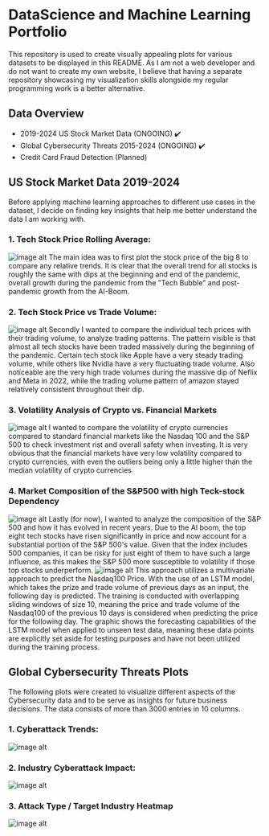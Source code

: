 # DataScience and Machine Learning Portfolio
This repository is used to create visually appealing plots for various datasets to be displayed in this README. As I am not a web developer and do not want to create my own website, I believe that having a separate repository showcasing my visualization skills alongside my regular programming work is a better alternative.

## Data Overview
- 2019-2024 US Stock Market Data (ONGOING) ✔️
- Global Cybersecurity Threats 2015-2024 (ONGOING) ✔️
- Credit Card Fraud Detection (Planned)

## US Stock Market Data 2019-2024
Before applying machine learning approaches to different use cases in the dataset, I decide on finding key insights that help me better understand the data I am working with.
### 1. Tech Stock Price Rolling Average:
![image alt](https://github.com/LewisSchmidtke/DataSciencePortfolio/blob/main/Plots/StockPriceRollingAVG(Tech).png?raw=true)
The main idea was to first plot the stock price of the big 8 to compare any relative trends. It is clear that the overall trend for all stocks is roughly the same with dips at the beginning and end of the pandemic, overall growth during the pandemic from the "Tech Bubble" and post-pandemic growth from the AI-Boom.
### 2. Tech Stock Price vs Trade Volume:
![image alt](https://github.com/LewisSchmidtke/DataSciencePortfolio/blob/main/Plots/Price_vs_Volume_(Tech).png?raw=true)
Secondly I wanted to compare the individual tech prices with their trading volume, to analyze trading patterns. The pattern visible is that almost all tech stocks have been traded massively during the beginning of the pandemic. Certain tech stock like Apple have a very steady trading volume, while others like Nvidia have a very fluctuating trade volume. Also noticeable are the very high trade volumes during the massive dip of Neflix and Meta in 2022, while the trading volume pattern of amazon stayed relatively consistent throughout their dip.
### 3. Volatility Analysis of Crypto vs. Financial Markets
![image alt](https://github.com/LewisSchmidtke/DataSciencePortfolio/blob/main/Plots/Volatility_Tech+Crypto.png?raw=true)
I wanted to compare the volatility of crypto currencies compared to standard financial markets like the Nasdaq 100 and the S&P 500 to check investment rist and overall safety when investing. It is very obvious that the financial markets have very low volatility compared to crypto currencies, with even the outliers being only a little higher than the median volatility of crypto currencies
### 4. Market Composition of the S&P500 with high Teck-stock Dependency
![image alt](https://github.com/LewisSchmidtke/DataScience_ML_Portfolio/blob/main/Plots/S&P500_Market_Composition.png?raw=true)
Lastly (for now), I wanted to analyze the composition of the S&P 500 and how it has evolved in recent years. Due to the AI boom, the top eight tech stocks have risen significantly in price and now account for a substantial portion of the S&P 500's value. Given that the index includes 500 companies, it can be risky for just eight of them to have such a large influence, as this makes the S&P 500 more susceptible to volatility if those top stocks underperform.
![image alt](https://github.com/LewisSchmidtke/DataSciencePortfolio/blob/main/Plots/real_vs_predicted_price_nasdaq100.png?raw=true)
This approach utilizes a multivariate approach to predict the Nasdaq100 Price. With the use of an LSTM model, which takes the prize and trade volume of previous days as an input, the following day is predicted. The training is conducted with overlapping sliding windows of size 10, meaning the price and trade volume of the Nasdaq100 of the previous 10 days is considered when predicting the price for the following day. The graphic shows the forecasting capabilities of the LSTM model when applied to unseen test data, meaning these data points are explicitly set aside for testing purposes and have not been utilized during the training process.


## Global Cybersecurity Threats Plots
The following plots were created to visualize different aspects of the Cybersecurity data and to be serve as insights for future business decisions.
The data consists of more than 3000 entries in 10 columns.
### 1. Cyberattack Trends:
![image alt](https://github.com/LewisSchmidtke/DataSciencePortfolio/blob/main/Plots/Cyberattack_Trends.png?raw=true)
### 2. Industry Cyberattack Impact:
![image alt](https://github.com/LewisSchmidtke/DataSciencePortfolio/blob/main/Plots/Cyberattack_Impacts_Users&Finance.png?raw=true)
### 3. Attack Type / Target Industry Heatmap
![image alt](https://github.com/LewisSchmidtke/DataSciencePortfolio/blob/main/Plots/FinancialLoss_HeatMap.png?raw=true)
